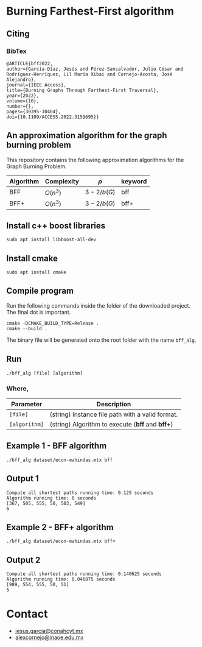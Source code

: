 # Burning Farthest-First algorithm

## Citing
### BibTex
```
@ARTICLE{bff2022,  
author={García-Díaz, Jesús and Pérez-Sansalvador, Julio César and Rodríguez-Henríquez, Lil María Xibai and Cornejo-Acosta, José Alejandro},  
journal={IEEE Access},   
title={Burning Graphs Through Farthest-First Traversal},   
year={2022}, 
volume={10},  
number={},  
pages={30395-30404},  
doi={10.1109/ACCESS.2022.3159695}}
```

## An approximation algorithm for the graph burning problem

This repository contains the following approximation algorithms for the Graph Burning Problem.

|  Algorithm |                                          Complexity                               | $\rho$| keyword
|------------|-----------------------------------------------------------------------------------| -|-
| BFF        | $O(n^3)$                                                                          | $3-2/b(G)$| bff
| BFF+       | $O(n^3)$                                                                          | $3-2/b(G)$| bff+


## Install c++ boost libraries
```
sudo apt install libboost-all-dev
```

## Install cmake
```
sudo apt install cmake
```

## Compile program
Run the following commands inside the folder of the downloaded project.
The final dot is important.
```
cmake -DCMAKE_BUILD_TYPE=Release .
cmake --build .
```
The binary file will be generated onto the root folder with the name ```bff_alg```.

## Run

```
./bff_alg [file] [algorithm]
```

### Where,

|  Parameter |                                          Description                                          |
|----------|---------------------------------------------------------------------------------------------|
| `[file]` | (string) Instance file path with a valid format.                                    |
| `[algorithm]`    | (string) Algorithm to execute (**bff** and **bff+**)  |

## Example 1 - BFF algorithm
```
./bff_alg dataset/econ-mahindas.mtx bff
```

## Output 1
```
Compute all shortest paths running time: 0.125 seconds
Algorithm running time: 0 seconds
[367, 505, 555, 50, 503, 549]
6
```

## Example 2 - BFF+ algorithm
```
./bff_alg dataset/econ-mahindas.mtx bff+
```

## Output 2
```
Compute all shortest paths running time: 0.140625 seconds
Algorithm running time: 0.046875 seconds
[989, 554, 555, 50, 51]
5
```

# Contact
* jesus.garcia@conahcyt.mx
* alexcornejo@inaoe.edu.mx

